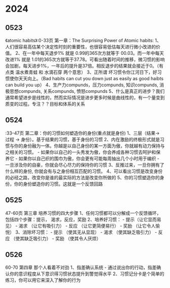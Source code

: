 # 2024
## 0523
《atomic habits》:0-33页 第一章：The Surprising Power of Atomic habits:
1、人们很容易高估某个决定性时刻的重要性，也很容易低估每天进行微小改进的价值。
2、在一年中每天退步1%  就是 0.99的365次方就等于 00.03。而一年中每天改进1% 就是 1.01的365次方就等于37.78。可看出随着时间的推移，微习惯的影响会加剧，每天进步1%，一年后的提升是37倍。相反退步的结果就会接近于0。（有点类 温水煮青蛙 和 水滴石穿 两个意思）
3、正所谓 坏习惯令你江河日下，好习惯使你天天向上。（Bad habits can cut you down just as easily as good haibts can build you up）
4、生产力compunds，压力compunds,  知识compunds, 消极思想compunds,   关系compunds,  愤怒compunds
5、什么是真正的进步？我们通常希望进步是线性的，然而实际情况是进步更多时候是曲线性的，有一个量变到质变的过程。专注？？目标和体系的关系


## 0524
<atomic hiabits>:33-47页 第二章：你的习惯如何塑造你的身份(重点就是身份)
1、三层（结果-> 过程 -> 身份）。基于结果的习惯，基于身份的习惯
2、内在激励的终极形式就是习惯与你的身份融为一体。你越是以自己身份的某一方面为傲，你就越有动力保持与之相关的习惯。
    - 如果你以自己的一头秀发为傲，你会养成各种习惯去呵护和保养它
    - 如果你以自己织的围巾为傲，你会更有可能每周抽出几个小时用于编织
    - 一旦涉及你的自豪，你就会尽心尽力的保持你的习惯
3、反推过来，一旦你拥有了什么样的身份, 你就会有与之身份相互匹配的习惯。
4、可以看出习惯是改变身份的必经之路，改变你是谁的最实际的方法是改变你所做的
5、你的习惯塑造你的身份，你的身份塑造你的习惯。这就是一个反馈回路

## 0525
47-60页 第三章 培养习惯的四大步骤
1、任何习惯都可以分解成一个反馈循环，包括四个步骤：提示， 渴求，反应，奖励
2、培养好习惯：
    - 提示（让它显而易见）
    - 渴求 （让它有吸引力）
    - 反应 （让它更简便易行）
    - 奖励 （让它令人愉悦）
3、消除坏习惯：
    - 提示 （使其无从显现）
    - 渴求 （使其缺乏吸引力）
    - 反应  （使其缺乏吸引力）
    - 奖励 （使其令人厌烦）

## 0526
60-70 第四章 那个人看着不对劲
1、指差确认系统
    - 通过说出你的行动，指差确认你的意识程度从下意识得习惯状态提升到警觉得水平
2、习惯记分卡是个简单的练习，你可以用它来深入了解你的行为
